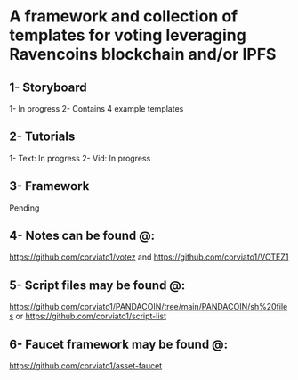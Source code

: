 # A framework and collection of templates for voting leveraging Ravencoins blockchain and/or IPFS

## 1- Storyboard 
1- In progress
2- Contains 4 example templates

## 2- Tutorials
1- Text: In progress
2- Vid: In progress

## 3- Framework
Pending

## 4- Notes can be found @:
https://github.com/corviato1/votez and https://github.com/corviato1/VOTEZ1

## 5- Script files may be found @:
https://github.com/corviato1/PANDACOIN/tree/main/PANDACOIN/sh%20files or https://github.com/corviato1/script-list

## 6- Faucet framework may be found @:
https://github.com/corviato1/asset-faucet

